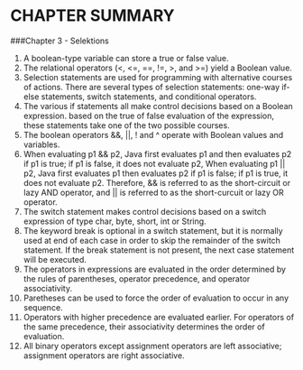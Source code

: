 # CHAPTER SUMMARY 
###Chapter 3 - Selektions
1. A boolean-type variable can store a true or false value.
2. The relational operators (<, <=, ==, !=, >, and >=) yield a Boolean value.
3. Selection statements are used for programming with alternative courses of actions. There are several types of selection statements: one-way if-else statements, switch statements, and conditional operators.
4. The various if statements all make control decisions based on a Boolean expression. based on the true of false evaluation of the expression, these statements take one of the two possible courses.
5. The boolean operators &&, ||, ! and ^ operate with Boolean values and variables.
6. When evaluating p1 && p2, Java first evaluates p1 and then evaluates p2 if p1 is true; if p1 is false, it does not evaluate p2, When evaluating p1 || p2, Java first evaluates p1 then evaluates p2 if p1 is false; if p1 is true, it does not evaluate p2. Therefore, && is referred to as the short-circuit or lazy AND operator, and || is referred to as the short-curcuit or lazy OR operator.
7. The switch statement makes control decisions based on a switch expression of type char, byte, short, int or String.
8. The keyword break is optional in a switch statement, but it is normally used at end of each case in order to skip the remainder of the switch statement. If the break statement is not present, the next case statement will be executed.
9. The operators in expressions are evaluated in the order determined by the rules of parentheses, operator precedence, and operator associativity.
10. Paretheses can be used to force the order of evaluation to occur in any sequence.
11. Operators with higher precedence are evaluated earlier. For operators of the same precedence, their associativity determines the order of evaluation.
12. All binary operators except assignment operators are left associative; assignment operators are right associative.